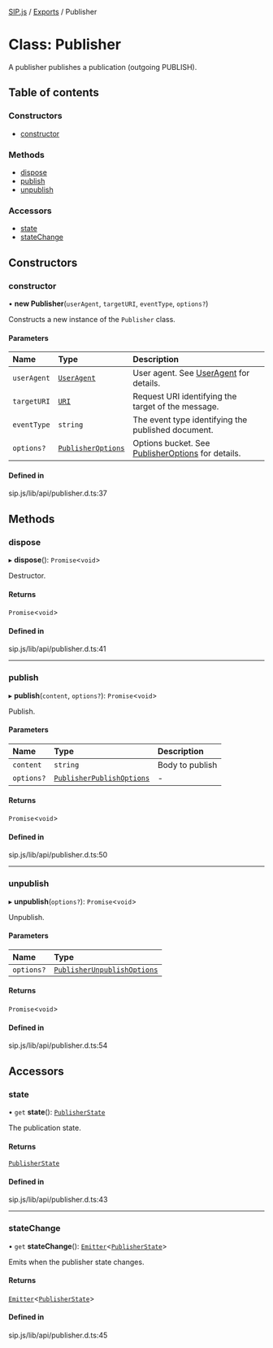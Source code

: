 [SIP.js](../README.md) / [Exports](../modules.md) / Publisher

# Class: Publisher

A publisher publishes a publication (outgoing PUBLISH).

## Table of contents

### Constructors

- [constructor](Publisher.md#constructor)

### Methods

- [dispose](Publisher.md#dispose)
- [publish](Publisher.md#publish)
- [unpublish](Publisher.md#unpublish)

### Accessors

- [state](Publisher.md#state)
- [stateChange](Publisher.md#statechange)

## Constructors

### constructor

• **new Publisher**(`userAgent`, `targetURI`, `eventType`, `options?`)

Constructs a new instance of the `Publisher` class.

#### Parameters

| Name | Type | Description |
| :------ | :------ | :------ |
| `userAgent` | [`UserAgent`](UserAgent.md) | User agent. See [UserAgent](UserAgent.md) for details. |
| `targetURI` | [`URI`](URI.md) | Request URI identifying the target of the message. |
| `eventType` | `string` | The event type identifying the published document. |
| `options?` | [`PublisherOptions`](../interfaces/PublisherOptions.md) | Options bucket. See [PublisherOptions](../interfaces/PublisherOptions.md) for details. |

#### Defined in

sip.js/lib/api/publisher.d.ts:37

## Methods

### dispose

▸ **dispose**(): `Promise`<`void`\>

Destructor.

#### Returns

`Promise`<`void`\>

#### Defined in

sip.js/lib/api/publisher.d.ts:41

___

### publish

▸ **publish**(`content`, `options?`): `Promise`<`void`\>

Publish.

#### Parameters

| Name | Type | Description |
| :------ | :------ | :------ |
| `content` | `string` | Body to publish |
| `options?` | [`PublisherPublishOptions`](../interfaces/PublisherPublishOptions.md) | - |

#### Returns

`Promise`<`void`\>

#### Defined in

sip.js/lib/api/publisher.d.ts:50

___

### unpublish

▸ **unpublish**(`options?`): `Promise`<`void`\>

Unpublish.

#### Parameters

| Name | Type |
| :------ | :------ |
| `options?` | [`PublisherUnpublishOptions`](../interfaces/PublisherUnpublishOptions.md) |

#### Returns

`Promise`<`void`\>

#### Defined in

sip.js/lib/api/publisher.d.ts:54

## Accessors

### state

• `get` **state**(): [`PublisherState`](../enums/PublisherState.md)

The publication state.

#### Returns

[`PublisherState`](../enums/PublisherState.md)

#### Defined in

sip.js/lib/api/publisher.d.ts:43

___

### stateChange

• `get` **stateChange**(): [`Emitter`](../interfaces/Emitter.md)<[`PublisherState`](../enums/PublisherState.md)\>

Emits when the publisher state changes.

#### Returns

[`Emitter`](../interfaces/Emitter.md)<[`PublisherState`](../enums/PublisherState.md)\>

#### Defined in

sip.js/lib/api/publisher.d.ts:45
